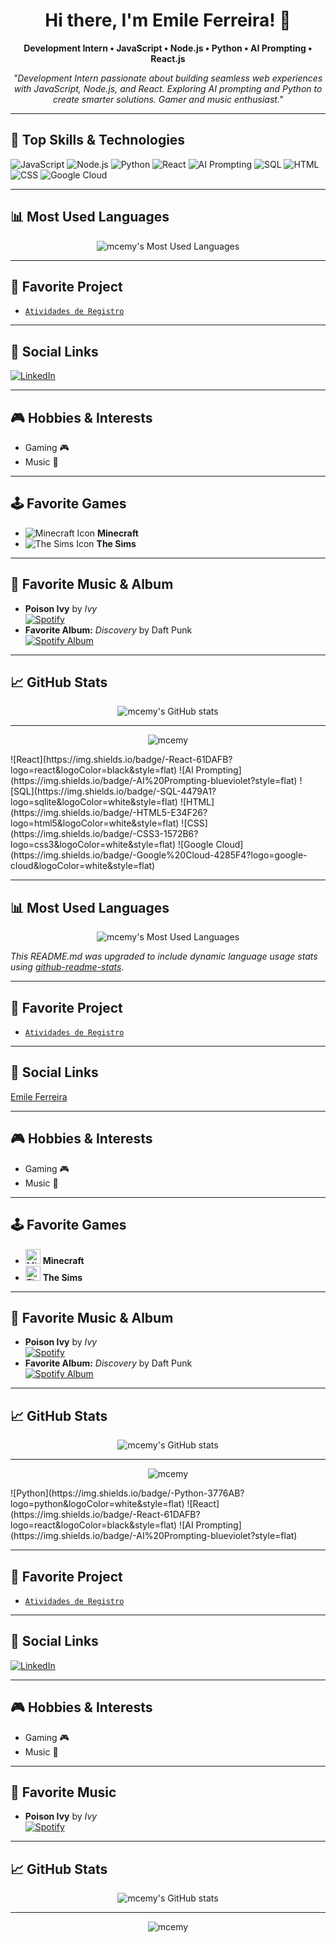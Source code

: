<h1 align="center">Hi there, I'm Emile Ferreira! 👋</h1>
<p align="center"><b>Development Intern • JavaScript • Node.js • Python • AI Prompting • React.js</b></p>
<p align="center">
  <i>
    "Development Intern passionate about building seamless web experiences with JavaScript, Node.js, and React. Exploring AI prompting and Python to create smarter solutions. Gamer and music enthusiast."
  </i>
</p>

---

## 🚀 Top Skills & Technologies

![JavaScript](https://img.shields.io/badge/-JavaScript-F7DF1E?logo=javascript&logoColor=black&style=flat)
![Node.js](https://img.shields.io/badge/-Node.js-339933?logo=node.js&logoColor=white&style=flat)
![Python](https://img.shields.io/badge/-Python-3776AB?logo=python&logoColor=white&style=flat)
![React](https://img.shields.io/badge/-React-61DAFB?logo=react&logoColor=black&style=flat)
![AI Prompting](https://img.shields.io/badge/-AI%20Prompting-blueviolet?style=flat)
![SQL](https://img.shields.io/badge/-SQL-4479A1?logo=sqlite&logoColor=white&style=flat)
![HTML](https://img.shields.io/badge/-HTML5-E34F26?logo=html5&logoColor=white&style=flat)
![CSS](https://img.shields.io/badge/-CSS3-1572B6?logo=css3&logoColor=white&style=flat)
![Google Cloud](https://img.shields.io/badge/-Google%20Cloud-4285F4?logo=google-cloud&logoColor=white&style=flat)

---

## 📊 Most Used Languages

<p align="center">
  <img src="https://github-readme-stats.vercel.app/api/top-langs/?username=mcemy&layout=compact&langs_count=8&theme=radical" alt="mcemy's Most Used Languages" />
</p>

---

## 🌟 Favorite Project

- [`Atividades de Registro`](https://github.com/mcemy/Atividades-de-Registro.git)

---

## 🔗 Social Links

[![LinkedIn](https://img.shields.io/badge/LinkedIn-blue?logo=linkedin&logoColor=white)](https://www.linkedin.com/in/emile-ferreira-21a776274?utm_source=share&utm_campaign=share_via&utm_content=profile)

---

## 🎮 Hobbies & Interests

- Gaming 🎮
- Music 🎵

---

## 🕹️ Favorite Games

- ![Minecraft Icon](https://img.icons8.com/color/48/000000/minecraft.png) **Minecraft**
- ![The Sims Icon](https://img.icons8.com/color/48/000000/the-sims.png) **The Sims**

---

## 🎵 Favorite Music & Album

- **Poison Ivy** by *Ivy*  
  [![Spotify](https://img.shields.io/badge/Listen%20on-Spotify-1ED760?logo=spotify&logoColor=white)](https://open.spotify.com/intl-pt/track/0A1bOmCvvxxn8oWToYzRrz?si=d5457125bc344c6d)
- **Favorite Album:** *Discovery* by Daft Punk  
  [![Spotify Album](https://img.shields.io/badge/Listen%20on%20Spotify-Discovery-blue?logo=spotify&logoColor=white)](https://open.spotify.com/album/2noRn2Aes5aoNVsU6iWThc)

---

## 📈 GitHub Stats

<p align="center">
  <img src="https://github-readme-stats.vercel.app/api?username=mcemy&show_icons=true&theme=radical" alt="mcemy's GitHub stats" />
</p>

---

<p align="center">
  <img src="https://komarev.com/ghpvc/?username=mcemy&label=Profile%20views&color=0e75b6&style=flat" alt="mcemy" />
</p>![React](https://img.shields.io/badge/-React-61DAFB?logo=react&logoColor=black&style=flat)
![AI Prompting](https://img.shields.io/badge/-AI%20Prompting-blueviolet?style=flat)
![SQL](https://img.shields.io/badge/-SQL-4479A1?logo=sqlite&logoColor=white&style=flat)
![HTML](https://img.shields.io/badge/-HTML5-E34F26?logo=html5&logoColor=white&style=flat)
![CSS](https://img.shields.io/badge/-CSS3-1572B6?logo=css3&logoColor=white&style=flat)
![Google Cloud](https://img.shields.io/badge/-Google%20Cloud-4285F4?logo=google-cloud&logoColor=white&style=flat)

---

## 📊 Most Used Languages

<p align="center">
  <img src="https://github-readme-stats.vercel.app/api/top-langs/?username=mcemy&layout=compact&langs_count=8&theme=radical" alt="mcemy's Most Used Languages" />
</p>

*This README.md was upgraded to include dynamic language usage stats using [github-readme-stats](https://github.com/anuraghazra/github-readme-stats).*

---

## 🌟 Favorite Project

- [`Atividades de Registro`](https://github.com/mcemy/Atividades-de-Registro.git)

---

## 🔗 Social Links

<p align="center">
  <!-- Beautiful LinkedIn Card Embed -->
  <div class="badge-base LI-profile-badge" data-locale="pt_BR" data-size="medium" data-theme="dark" data-type="VERTICAL" data-vanity="emile-ferreira-21a776274" data-version="v1">
    <a class="badge-base__link LI-simple-link" href="https://br.linkedin.com/in/emile-ferreira-21a776274?trk=profile-badge">Emile Ferreira</a>
  </div>
</p>

---

## 🎮 Hobbies & Interests

- Gaming 🎮
- Music 🎵

---

## 🕹️ Favorite Games

- <img src="https://img.icons8.com/color/48/000000/minecraft.png" width="24" alt="Minecraft Icon"/> **Minecraft**
- <img src="https://img.icons8.com/color/48/000000/the-sims.png" width="24" alt="The Sims Icon"/> **The Sims**

---

## 🎵 Favorite Music & Album

- **Poison Ivy** by *Ivy*  
  [![Spotify](https://img.shields.io/badge/Listen%20on-Spotify-1ED760?logo=spotify&logoColor=white)](https://open.spotify.com/intl-pt/track/0A1bOmCvvxxn8oWToYzRrz?si=d5457125bc344c6d)
- **Favorite Album:** *Discovery* by Daft Punk  
  [![Spotify Album](https://img.shields.io/badge/Listen%20on%20Spotify-Discovery-blue?logo=spotify&logoColor=white)](https://open.spotify.com/album/2noRn2Aes5aoNVsU6iWThc)

---

## 📈 GitHub Stats

<p align="center">
  <img src="https://github-readme-stats.vercel.app/api?username=mcemy&show_icons=true&theme=radical" alt="mcemy's GitHub stats" />
</p>

---

<p align="center">
  <img src="https://komarev.com/ghpvc/?username=mcemy&label=Profile%20views&color=0e75b6&style=flat" alt="mcemy" />
</p>![Python](https://img.shields.io/badge/-Python-3776AB?logo=python&logoColor=white&style=flat)
![React](https://img.shields.io/badge/-React-61DAFB?logo=react&logoColor=black&style=flat)
![AI Prompting](https://img.shields.io/badge/-AI%20Prompting-blueviolet?style=flat)

---

## 🌟 Favorite Project

- [`Atividades de Registro`](https://github.com/mcemy/Atividades-de-Registro.git)

---

## 🔗 Social Links

[![LinkedIn](https://img.shields.io/badge/LinkedIn-blue?logo=linkedin&logoColor=white)](https://www.linkedin.com/in/emile-ferreira-21a776274?utm_source=share&utm_campaign=share_via&utm_content=profile&utm_medium=android_app)

---

## 🎮 Hobbies & Interests

- Gaming 🎮
- Music 🎵

---

## 🎵 Favorite Music

- **Poison Ivy** by *Ivy*  
  [![Spotify](https://img.shields.io/badge/Listen%20on-Spotify-1ED760?logo=spotify&logoColor=white)](https://open.spotify.com/intl-pt/track/0A1bOmCvvxxn8oWToYzRrz?si=d5457125bc344c6d)

---

## 📈 GitHub Stats

<p align="center">
  <img src="https://github-readme-stats.vercel.app/api?username=mcemy&show_icons=true&theme=radical" alt="mcemy's GitHub stats" />
</p>

---

<p align="center">
  <img src="https://komarev.com/ghpvc/?username=mcemy&label=Profile%20views&color=0e75b6&style=flat" alt="mcemy" />
</p>
